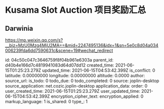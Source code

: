 # Kusama Slot Auction 项目奖励汇总

## Darwinia

https://mp.weixin.qq.com/s?__biz=MzU0Mzg4MjU2MA==&mid=2247495136&idx=1&sn=5e0c8d04a034006239fda6dd7590631c&scene=19#wechat_redirect



id: 04c50c047c3646759f8f04b961e6303a
parent_id: d40b4e166d7c4819941083d64d07dd12
created_time: 2021-06-15T01:25:23.279Z
updated_time: 2021-06-15T04:53:42.399Z
is_conflict: 0
latitude: 0.00000000
longitude: 0.00000000
altitude: 0.0000
author: 
source_url: 
is_todo: 0
todo_due: 0
todo_completed: 0
source: joplin-desktop
source_application: net.cozic.joplin-desktop
application_data: 
order: 0
user_created_time: 2021-06-15T01:25:23.279Z
user_updated_time: 2021-06-15T04:53:42.399Z
encryption_cipher_text: 
encryption_applied: 0
markup_language: 1
is_shared: 0
type_: 1
